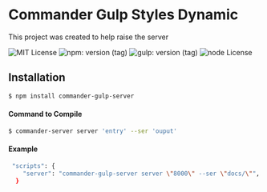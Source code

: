 # Commander Gulp Styles Dynamic

<p>This project was created to help raise the server</p>
 
![MIT License](https://img.shields.io/badge/lincense-MIT-yellow?style=for-the-badge) 
![npm: version (tag)](https://img.shields.io/badge/npm-v6.4.3-blue?style=for-the-badge)
![gulp: version (tag)](https://img.shields.io/badge/gulp-v3.9.1-orange?style=for-the-badge)
![node License](https://img.shields.io/badge/node-v8.16.0-green?style=for-the-badge) 


## Installation

```bash
$ npm install commander-gulp-server
```


#### Command to Compile

```bash
$ commander-server server 'entry' --ser 'ouput' 
```
#### Example

```bash
 "scripts": {
    "server": "commander-gulp-server server \"8000\" --ser \"docs/\"",
  }
```
